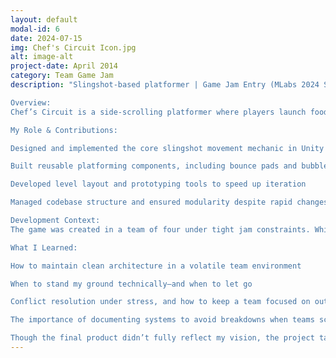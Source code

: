 ```yaml
---
layout: default
modal-id: 6
date: 2024-07-15
img: Chef's Circuit Icon.jpg
alt: image-alt
project-date: April 2014
category: Team Game Jam
description: "Slingshot-based platformer | Game Jam Entry (MLabs 2024 Summer Program)

Overview:
Chef’s Circuit is a side-scrolling platformer where players launch food characters through chaotic obstacle courses in a race to land in a boiling pot. The core mechanic is a slingshot movement system, enhanced by elements like bouncing mushrooms, knife-gate hazards, protective boost bubbles, and dynamic moving platforms.

My Role & Contributions:

Designed and implemented the core slingshot movement mechanic in Unity (C#)

Built reusable platforming components, including bounce pads and bubble boost triggers

Developed level layout and prototyping tools to speed up iteration

Managed codebase structure and ensured modularity despite rapid changes

Development Context:
The game was created in a team of four under tight jam constraints. While I initially aimed to lead with collaboration and shared ownership, the process was derailed by internal conflict—including unilateral design changes, repeated system overwrites, and poor communication from certain team members. This created instability in the codebase and significantly slowed progress.

What I Learned:

How to maintain clean architecture in a volatile team environment

When to stand my ground technically—and when to let go

Conflict resolution under stress, and how to keep a team focused on outcomes

The importance of documenting systems to avoid breakdowns when teams scale or splinter

Though the final product didn’t fully reflect my vision, the project taught me how to build strong systems under pressure—and how to navigate messy team dynamics without compromising technical integrity."
---
```

